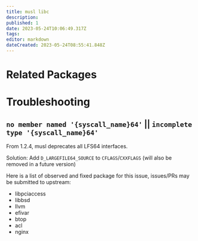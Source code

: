 ```yaml
---
title: musl libc
description: 
published: 1
date: 2023-05-24T10:06:49.317Z
tags: 
editor: markdown
dateCreated: 2023-05-24T08:55:41.848Z
---
```


# Related Packages

# Troubleshooting

## `no member named '{syscall_name}64'` || `incomplete type '{syscall_name}64'`

From 1.2.4, musl deprecates all LFS64 interfaces.

Solution: Add `D_LARGEFILE64_SOURCE` to `CFLAGS`/`CXXFLAGS` (will also be removed in a future version)

Here is a list of observed and fixed package for this issue, issues/PRs may be submitted to upstream:

- libpciaccess
- libbsd
- llvm
- efivar
- btop
- acl
- nginx